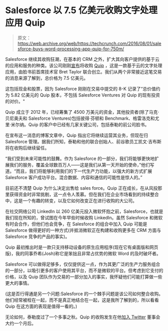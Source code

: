 # Salesforce 以 7.5 亿美元收购文字处理应用 Quip 

> 原文：<https://web.archive.org/web/https://techcrunch.com/2016/08/01/salesforce-buys-word-processing-app-quip-for-750m/>

Salesforce 继续其收购狂潮，在基本的 CRM 之外，扩大其向客户提供的基于云的应用和服务的种类。该公司刚刚[宣布](https://web.archive.org/web/20230326023748/http://investor.salesforce.com/about-us/investor/financials/sec-filings-details/default.aspx?FilingId=11516339)将收购 [Quip](https://web.archive.org/web/20230326023748/http://quip.com/) ，这是一款基于云的文字处理应用，由脸书前首席技术官 Bret Taylor 联合创立。我们从两个非常接近这笔交易的消息来源了解到，总价格为 7.5 亿美元。

这包括现金和股票，因为 Salesforce 刚刚在交易中提交的 8-K 记录了“总价值约为 5.82 亿美元的 Quip 股本，不包括 Salesforce Ventures 对 Quip 的现有投资的对价。"

Quip 成立于 2012 年，已经筹集了 4500 万美元的资金，其他投资者(除了马克·贝尼奥夫和 Salesforce Ventures)包括彼得·芬顿和 Benchmark、格雷洛克和尤里·米尔纳。Quip 的客户中已经有几家关键公司，包括泰勒的前公司脸书。

在宣布这一消息的博客文章中，Quip 指出它将继续运营其业务，但现在归 Salesforce 管理。据我们所知，泰勒和他的联合创始人、前谷歌员工凯文·吉布斯将在收购后继续留任。

“我们受到未来可能性的鼓舞。作为 Salesforce 的一部分，我们将能够更快地扩展我们的服务，覆盖全球数百万人——这是我们从第一天开始的使命，”他们写道。“而且，我们将能够利用我们的下一代生产力功能，以强大的新方式扩展 Salesforce 客户成功平台。混合数据、内容和通信的可能性是惊人的。”

目前还不清楚 Quip 为什么决定出售给 sales force。Quip 正在成长，在从风投那里获得资金时非常挑剔，这一点令人羡慕。但在我们在企业市场看到的持续整合中，这是一个有趣的转变，以及它如何改变正在进行收购的大公司。

在社交网络公司 LinkedIn 以 260 亿美元投入微软怀抱之前，Salesforce，也就是我们现在所知的，曾试图在今年早些时候收购 LinkedIn。虽然 Salesforce 和微软有时会合作，但他们也会竞争，在 Salesforce 的组合中加入 Quip 可能是 Salesforce 做得更好的一种方式(并抵消微软正在构建和收购更多在 CRM 方面与 Salesforce 竞争的产品的事实)。

Quip 最初推出时是一款只支持移动设备的原生应用程序(现在它有桌面版和网页版)，我的同事乔希(Josh)称它是笨拙且非常占优势的微软 Word 的及时破坏者。

Salesforce 可以做得足够多，仅仅提供这一点，作为其更广泛的生产力服务组合的一部分，以吸引更多的客户使用其平台，而不是微软的平台。但考虑到它支付的价格，以及 Quip 团队作为交易的一部分加入的事实，我怀疑他们可能打算做一些更大的事情。

(这是否行得通是另一个问题:Salesforce 的一个棘手问题是该公司如何整合收购。他们经常被栓在一起，而不是真正地结合在一起，这是我所了解到的，所以看看 Quip 在这方面的表现是值得一看的。)

无论如何，泰勒度过了一个多事之秋。Quip 的收购发生在他[加入 Twitter](https://web.archive.org/web/20230326023748/https://techcrunch.com/2016/07/05/bret-taylor-joins-twitter-board/) 董事会大约一个月后。